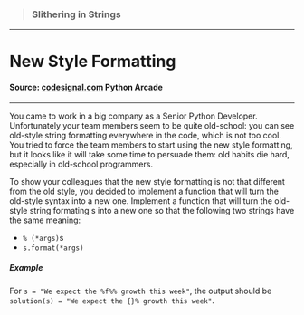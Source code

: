 > ### Slithering in Strings

---

# New Style Formatting

#### Source: [codesignal.com](https://codesignal.com/) Python Arcade

---

You came to work in a big company as a Senior Python Developer. Unfortunately your team members seem to be quite old-school: you can see old-style string formatting everywhere in the code, which is not too cool. You tried to force the team members to start using the new style formatting, but it looks like it will take some time to persuade them: old habits die hard, especially in old-school programmers.

To show your colleagues that the new style formatting is not that different from the old style, you decided to implement a function that will turn the old-style syntax into a new one. Implement a function that will turn the old-style string formating s into a new one so that the following two strings have the same meaning:

- `% (*args)`s
- `s.format(*args)`

##### Example

For `s = "We expect the %f%% growth this week"`, the output should be
`solution(s) = "We expect the {}% growth this week"`.
